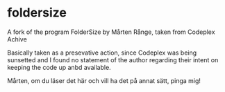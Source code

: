 # foldersize
A fork of the program FolderSize by Mårten Rånge, taken from Codeplex Achive

Basically taken as a presevative action, since Codeplex was being sunsetted and I found no statement of 
the author regarding their intent on keeping the code up anbd available.

Mårten, om du läser det här och vill ha det på annat sätt, pinga mig!
